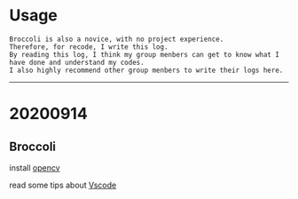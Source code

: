 # Usage
    Broccoli is also a novice, with no project experience. 
    Therefore, for recode, I write this log.
    By reading this log, I think my group menbers can get to know what I have done and understand my codes.
    I also highly recommend other group menbers to write their logs here.
-----
# 20200914
## Broccoli
install [opencv](https://docs.opencv.org/master/d3/d52/tutorial_windows_install.html)     

read some tips about [Vscode](https://code.visualstudio.com/docs/languages/python)
